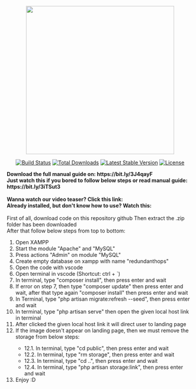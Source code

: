 <p align="center"><a href="https://laravel.com" target="_blank"><img src="https://raw.githubusercontent.com/laravel/art/master/logo-lockup/5%20SVG/2%20CMYK/1%20Full%20Color/laravel-logolockup-cmyk-red.svg" width="400"></a></p>

<p align="center">
<a href="https://travis-ci.org/laravel/framework"><img src="https://travis-ci.org/laravel/framework.svg" alt="Build Status"></a>
<a href="https://packagist.org/packages/laravel/framework"><img src="https://img.shields.io/packagist/dt/laravel/framework" alt="Total Downloads"></a>
<a href="https://packagist.org/packages/laravel/framework"><img src="https://img.shields.io/packagist/v/laravel/framework" alt="Latest Stable Version"></a>
<a href="https://packagist.org/packages/laravel/framework"><img src="https://img.shields.io/packagist/l/laravel/framework" alt="License"></a>
</p>

<div>
  <p>
    <div>
      <b> Download the full manual guide on: https://bit.ly/3J4qayF</b>
    </div>
    <div>
      <b> Just watch this if you bored to follow below steps or read manual guide: https://bit.ly/3iTSut3</b>
    </div>
      </br>
     <div>
      <b>Wanna watch our video teaser? Click this link: </b>
    </div>
    <div>
      <b>Already installed, but don't know how to use? Watch this: </b>
    </div>
    <br/>
    <div>
      First of all, download code on this repository github
      Then extract the .zip folder has been downloaded
      </br>
       After that follow below steps from top to bottom:
      <ol>
        <li>Open XAMPP</li>
        <li>Start the module "Apache" and "MySQL"</li>
        <li>Press actions "Admin" on module "MySQL"</li>
        <li>Create empty database on xampp with name "redundanthops"</li>
        <li>Open the code with vscode</li>
        <li>Open terminal in vscode (Shortcut: ctrl + `)</li>
        <li>In terminal, type "composer install", then press enter and wait</li>
        <li>If error on step 7, then type "composer update" then press enter and wait, after that type again "composer install" then press enter and wait</li>
        <li>In Terminal, type "php artisan migrate:refresh --seed", then press enter and wait</li>
        <li>In terminal, type "php artisan serve" then open the given local host link in terminal</li>
        <li>After clicked the given local host link it will direct user to landing page</li>
        <li>If the image doesn't appear on landing page, then we must remove the storage from below steps:</li>
        <ul>
          <li>12.1. In terminal, type "cd public", then press enter and wait</li>
          <li>12.2. In terminal, type "rm storage", then press enter and wait</li>
          <li>12.3. In terminal, type "cd ..", then press enter and wait</li>
          <li>12.4. In terminal, type "php artisan storage:link", then press enter and wait</li>
        </ul>
        <li> Enjoy :D</li>
      </ol>
    </div>
  </p>
</div>

